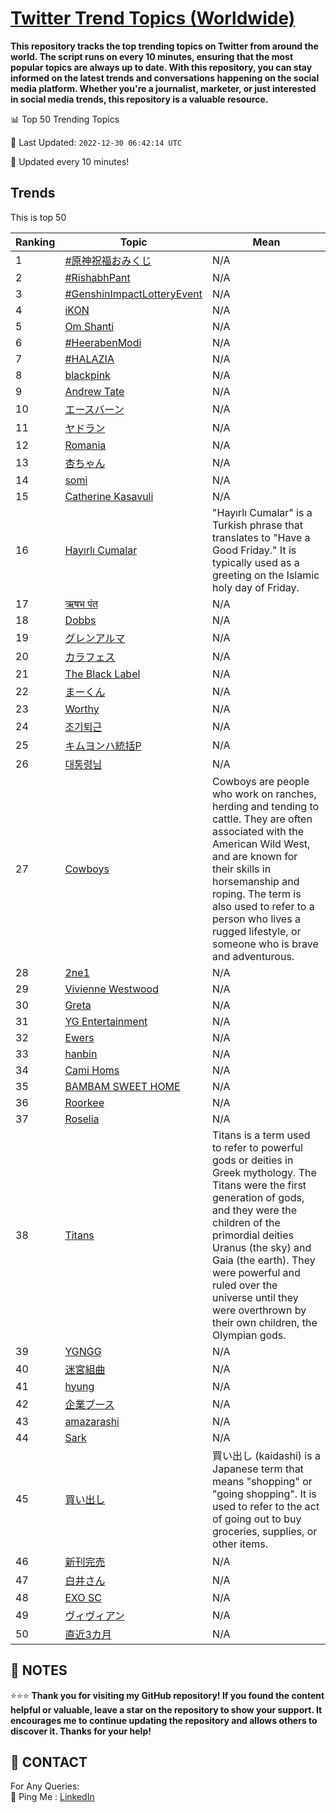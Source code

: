 [Twitter Trend Topics (Worldwide)](https://github.com/ErcinDedeoglu/Twitter-Trend-Topics)
==========

**This repository tracks the top trending topics on Twitter from around the world. 
The script runs on every 10 minutes, ensuring that the most popular topics are always up to date. 
With this repository, you can stay informed on the latest trends and conversations happening on the social media platform. 
Whether you're a journalist, marketer, or just interested in social media trends, this repository is a valuable resource.**


📊 Top 50 Trending Topics

📆 Last Updated: `2022-12-30 06:42:14 UTC`

🔧 Updated every 10 minutes!


## Trends

This is top 50

| Ranking | Topic | Mean |
| ------- | ------------ | ------------ |
| 1 | [#原神祝福おみくじ](http://twitter.com/search?q=%23%e5%8e%9f%e7%a5%9e%e7%a5%9d%e7%a6%8f%e3%81%8a%e3%81%bf%e3%81%8f%e3%81%98) | N/A |
| 2 | [#RishabhPant](http://twitter.com/search?q=%23RishabhPant) | N/A |
| 3 | [#GenshinImpactLotteryEvent](http://twitter.com/search?q=%23GenshinImpactLotteryEvent) | N/A |
| 4 | [iKON](http://twitter.com/search?q=iKON) | N/A |
| 5 | [Om Shanti](http://twitter.com/search?q=Om+Shanti) | N/A |
| 6 | [#HeerabenModi](http://twitter.com/search?q=%23HeerabenModi) | N/A |
| 7 | [#HALAZIA](http://twitter.com/search?q=%23HALAZIA) | N/A |
| 8 | [blackpink](http://twitter.com/search?q=blackpink) | N/A |
| 9 | [Andrew Tate](http://twitter.com/search?q=Andrew+Tate) | N/A |
| 10 | [エースバーン](http://twitter.com/search?q=%e3%82%a8%e3%83%bc%e3%82%b9%e3%83%90%e3%83%bc%e3%83%b3) | N/A |
| 11 | [ヤドラン](http://twitter.com/search?q=%e3%83%a4%e3%83%89%e3%83%a9%e3%83%b3) | N/A |
| 12 | [Romania](http://twitter.com/search?q=Romania) | N/A |
| 13 | [杏ちゃん](http://twitter.com/search?q=%e6%9d%8f%e3%81%a1%e3%82%83%e3%82%93) | N/A |
| 14 | [somi](http://twitter.com/search?q=somi) | N/A |
| 15 | [Catherine Kasavuli](http://twitter.com/search?q=Catherine+Kasavuli) | N/A |
| 16 | [Hayırlı Cumalar](http://twitter.com/search?q=Hay%c4%b1rl%c4%b1+Cumalar) | "Hayırlı Cumalar" is a Turkish phrase that translates to "Have a Good Friday." It is typically used as a greeting on the Islamic holy day of Friday. |
| 17 | [ऋषभ पंत](http://twitter.com/search?q=%e0%a4%8b%e0%a4%b7%e0%a4%ad+%e0%a4%aa%e0%a4%82%e0%a4%a4) | N/A |
| 18 | [Dobbs](http://twitter.com/search?q=Dobbs) | N/A |
| 19 | [グレンアルマ](http://twitter.com/search?q=%e3%82%b0%e3%83%ac%e3%83%b3%e3%82%a2%e3%83%ab%e3%83%9e) | N/A |
| 20 | [カラフェス](http://twitter.com/search?q=%e3%82%ab%e3%83%a9%e3%83%95%e3%82%a7%e3%82%b9) | N/A |
| 21 | [The Black Label](http://twitter.com/search?q=The+Black+Label) | N/A |
| 22 | [まーくん](http://twitter.com/search?q=%e3%81%be%e3%83%bc%e3%81%8f%e3%82%93) | N/A |
| 23 | [Worthy](http://twitter.com/search?q=Worthy) | N/A |
| 24 | [조기퇴근](http://twitter.com/search?q=%ec%a1%b0%ea%b8%b0%ed%87%b4%ea%b7%bc) | N/A |
| 25 | [キムヨンハ統括P](http://twitter.com/search?q=%e3%82%ad%e3%83%a0%e3%83%a8%e3%83%b3%e3%83%8f%e7%b5%b1%e6%8b%acP) | N/A |
| 26 | [대통령님](http://twitter.com/search?q=%eb%8c%80%ed%86%b5%eb%a0%b9%eb%8b%98) | N/A |
| 27 | [Cowboys](http://twitter.com/search?q=Cowboys) | Cowboys are people who work on ranches, herding and tending to cattle. They are often associated with the American Wild West, and are known for their skills in horsemanship and roping. The term is also used to refer to a person who lives a rugged lifestyle, or someone who is brave and adventurous. |
| 28 | [2ne1](http://twitter.com/search?q=2ne1) | N/A |
| 29 | [Vivienne Westwood](http://twitter.com/search?q=Vivienne+Westwood) | N/A |
| 30 | [Greta](http://twitter.com/search?q=Greta) | N/A |
| 31 | [YG Entertainment](http://twitter.com/search?q=YG+Entertainment) | N/A |
| 32 | [Ewers](http://twitter.com/search?q=Ewers) | N/A |
| 33 | [hanbin](http://twitter.com/search?q=hanbin) | N/A |
| 34 | [Cami Homs](http://twitter.com/search?q=Cami+Homs) | N/A |
| 35 | [BAMBAM SWEET HOME](http://twitter.com/search?q=BAMBAM+SWEET+HOME) | N/A |
| 36 | [Roorkee](http://twitter.com/search?q=Roorkee) | N/A |
| 37 | [Roselia](http://twitter.com/search?q=Roselia) | N/A |
| 38 | [Titans](http://twitter.com/search?q=Titans) | Titans is a term used to refer to powerful gods or deities in Greek mythology. The Titans were the first generation of gods, and they were the children of the primordial deities Uranus (the sky) and Gaia (the earth). They were powerful and ruled over the universe until they were overthrown by their own children, the Olympian gods. |
| 39 | [YGNGG](http://twitter.com/search?q=YGNGG) | N/A |
| 40 | [迷宮組曲](http://twitter.com/search?q=%e8%bf%b7%e5%ae%ae%e7%b5%84%e6%9b%b2) | N/A |
| 41 | [hyung](http://twitter.com/search?q=hyung) | N/A |
| 42 | [企業ブース](http://twitter.com/search?q=%e4%bc%81%e6%a5%ad%e3%83%96%e3%83%bc%e3%82%b9) | N/A |
| 43 | [amazarashi](http://twitter.com/search?q=amazarashi) | N/A |
| 44 | [Sark](http://twitter.com/search?q=Sark) | N/A |
| 45 | [買い出し](http://twitter.com/search?q=%e8%b2%b7%e3%81%84%e5%87%ba%e3%81%97) | 買い出し (kaidashi) is a Japanese term that means "shopping" or "going shopping". It is used to refer to the act of going out to buy groceries, supplies, or other items. |
| 46 | [新刊完売](http://twitter.com/search?q=%e6%96%b0%e5%88%8a%e5%ae%8c%e5%a3%b2) | N/A |
| 47 | [白井さん](http://twitter.com/search?q=%e7%99%bd%e4%ba%95%e3%81%95%e3%82%93) | N/A |
| 48 | [EXO SC](http://twitter.com/search?q=EXO+SC) | N/A |
| 49 | [ヴィヴィアン](http://twitter.com/search?q=%e3%83%b4%e3%82%a3%e3%83%b4%e3%82%a3%e3%82%a2%e3%83%b3) | N/A |
| 50 | [直近3カ月](http://twitter.com/search?q=%e7%9b%b4%e8%bf%913%e3%82%ab%e6%9c%88) | N/A |




## 📝 NOTES

⭐⭐⭐ **Thank you for visiting my GitHub repository! If you found the content helpful or valuable, leave a star on the repository to show your support. It encourages me to continue updating the repository and allows others to discover it. Thanks for your help!**

## 📨 CONTACT

 For Any Queries:  
            🏓 Ping Me : [LinkedIn](https://www.linkedin.com/in/ercindedeoglu/)
